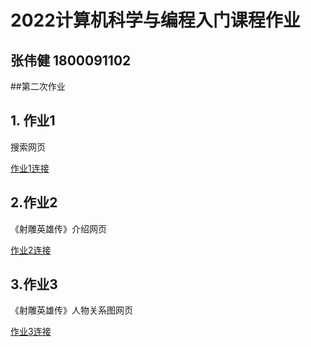 # 2022计算机科学与编程入门课程作业
## 张伟健 1800091102
##第二次作业
## 1. 作业1

搜索网页

[作业1连接](https://weijianteo.github.io/hw2_1.html)

## 2.作业2
《射雕英雄传》介绍网页

[作业2连接](https://weijianteo.github.io/hw2_2.html)

## 3.作业3
《射雕英雄传》人物关系图网页

[作业3连接](https://weijianteo.github.io/hw2_3.html)
